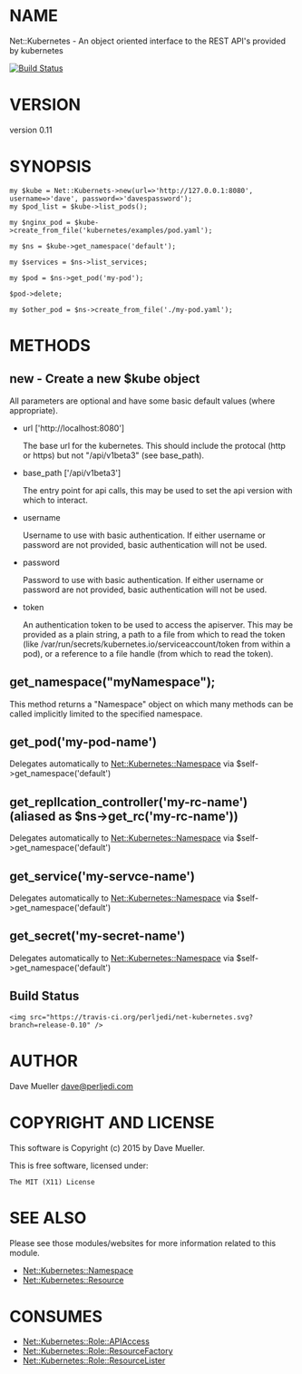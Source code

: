 # NAME

Net::Kubernetes - An object oriented interface to the REST API's provided by kubernetes

[![Build Status](https://travis-ci.org/perljedi/net-kubernetes.png?branch=release-0.10)](https://travis-ci.org/perljedi/net-kubernetes)

# VERSION

version 0.11

# SYNOPSIS

    my $kube = Net::Kubernets->new(url=>'http://127.0.0.1:8080', username=>'dave', password=>'davespassword');
    my $pod_list = $kube->list_pods();
    
    my $nginx_pod = $kube->create_from_file('kubernetes/examples/pod.yaml');
    
    my $ns = $kube->get_namespace('default');
    
    my $services = $ns->list_services;
    
    my $pod = $ns->get_pod('my-pod');
    
    $pod->delete;
    
    my $other_pod = $ns->create_from_file('./my-pod.yaml');

# METHODS

## new - Create a new $kube object

All parameters are optional and have some basic default values (where appropriate).

- url \['http://localhost:8080'\]

    The base url for the kubernetes. This should include the protocal (http or https) but not "/api/v1beta3" (see base\_path).

- base\_path \['/api/v1beta3'\]

    The entry point for api calls, this may be used to set the api version with which to interact.

- username

    Username to use with basic authentication. If either username or password are not provided, basic authentication will not
    be used.

- password

    Password to use with basic authentication. If either username or password are not provided, basic authentication will not
    be used.

- token

    An authentication token to be used to access the apiserver.  This may be provided as a plain string, a path to a file
    from which to read the token (like /var/run/secrets/kubernetes.io/serviceaccount/token from within a pod), or a reference
    to a file handle (from which to read the token).

## get\_namespace("myNamespace");

This method returns a "Namespace" object on which many methods can be called implicitly
limited to the specified namespace.

## get\_pod('my-pod-name')

Delegates automatically to [Net::Kubernetes::Namespace](https://metacpan.org/pod/Net::Kubernetes::Namespace) via $self->get\_namespace('default')

## get\_repllcation\_controller('my-rc-name') (aliased as $ns->get\_rc('my-rc-name'))

Delegates automatically to [Net::Kubernetes::Namespace](https://metacpan.org/pod/Net::Kubernetes::Namespace) via $self->get\_namespace('default')

## get\_service('my-servce-name')

Delegates automatically to [Net::Kubernetes::Namespace](https://metacpan.org/pod/Net::Kubernetes::Namespace) via $self->get\_namespace('default')

## get\_secret('my-secret-name')

Delegates automatically to [Net::Kubernetes::Namespace](https://metacpan.org/pod/Net::Kubernetes::Namespace) via $self->get\_namespace('default')

<div>
    <h2>Build Status</h2>

    <img src="https://travis-ci.org/perljedi/net-kubernetes.svg?branch=release-0.10" />
</div>

# AUTHOR

Dave Mueller <dave@perljedi.com>

# COPYRIGHT AND LICENSE

This software is Copyright (c) 2015 by Dave Mueller.

This is free software, licensed under:

    The MIT (X11) License

# SEE ALSO

Please see those modules/websites for more information related to this module.

- [Net::Kubernetes::Namespace](https://metacpan.org/pod/Net::Kubernetes::Namespace)
- [Net::Kubernetes::Resource](https://metacpan.org/pod/Net::Kubernetes::Resource)

# CONSUMES

- [Net::Kubernetes::Role::APIAccess](https://metacpan.org/pod/Net::Kubernetes::Role::APIAccess)
- [Net::Kubernetes::Role::ResourceFactory](https://metacpan.org/pod/Net::Kubernetes::Role::ResourceFactory)
- [Net::Kubernetes::Role::ResourceLister](https://metacpan.org/pod/Net::Kubernetes::Role::ResourceLister)
